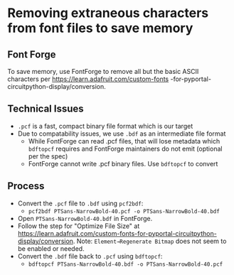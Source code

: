 # Removing extraneous characters from font files to save memory

## Font Forge

To save memory, use FontForge to remove all but the basic ASCII characters per  https://learn.adafruit.com/custom-fonts
-for-pyportal-circuitpython-display/conversion.

## Technical Issues
- `.pcf` is a fast, compact binary file format which is our target
- Due to compatability issues, we use `.bdf` as an intermediate file format
  - While FontForge can read .pcf files, that will lose metadata which `bdftopcf` requires
    and FontForge maintainers do not emit (optional per the spec)
  - FontForge cannot write .pcf binary files.   Use `bdftopcf` to convert


## Process
- Convert the `.pcf` file to `.bdf` using `pcf2bdf`:
  - ```pcf2bdf PTSans-NarrowBold-40.pcf -o PTSans-NarrowBold-40.bdf```
- Open `PTSans-NarrowBold-40.bdf` in FontForge.
- Follow the step for "Optimize File Size" at https://learn.adafruit.com/custom-fonts-for-pyportal-circuitpython-display/conversion.  Note: `Element→Regenerate Bitmap` does not seem to be enabled or needed.
- Convert the `.bdf` file back to `.pcf` using `bdftopcf`:
  - ```bdftopcf PTSans-NarrowBold-40.bdf -o PTSans-NarrowBold-40.pcf```
